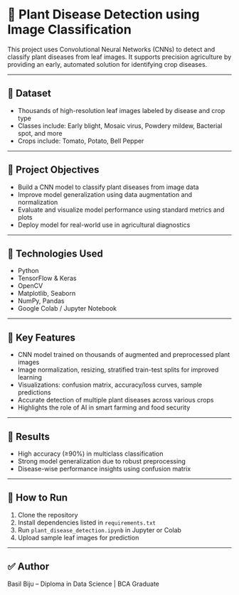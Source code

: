 # 🌿 Plant Disease Detection using Image Classification

This project uses Convolutional Neural Networks (CNNs) to detect and classify plant diseases from leaf images. It supports precision agriculture by providing an early, automated solution for identifying crop diseases.

---

## 📁 Dataset
- Thousands of high-resolution leaf images labeled by disease and crop type
- Classes include: Early blight, Mosaic virus, Powdery mildew, Bacterial spot, and more
- Crops include: Tomato, Potato, Bell Pepper

---

## 🧠 Project Objectives
- Build a CNN model to classify plant diseases from image data
- Improve model generalization using data augmentation and normalization
- Evaluate and visualize model performance using standard metrics and plots
- Deploy model for real-world use in agricultural diagnostics

---

## 🔧 Technologies Used
- Python
- TensorFlow & Keras
- OpenCV
- Matplotlib, Seaborn
- NumPy, Pandas
- Google Colab / Jupyter Notebook

---

## 📌 Key Features
- CNN model trained on thousands of augmented and preprocessed plant images
- Image normalization, resizing, stratified train-test splits for improved learning
- Visualizations: confusion matrix, accuracy/loss curves, sample predictions
- Accurate detection of multiple plant diseases across various crops
- Highlights the role of AI in smart farming and food security

---

## 🧪 Results
- High accuracy (≥90%) in multiclass classification
- Strong model generalization due to robust preprocessing
- Disease-wise performance insights using confusion matrix

---

## 🚀 How to Run
1. Clone the repository  
2. Install dependencies listed in `requirements.txt`  
3. Run `plant_disease_detection.ipynb` in Jupyter or Colab  
4. Upload sample leaf images for prediction

---

## ✅ Author
Basil Biju – Diploma in Data Science | BCA Graduate  
